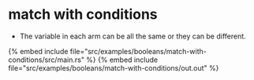 # match with conditions

* The variable in each arm can be all the same or they can be different.

{% embed include file="src/examples/booleans/match-with-conditions/src/main.rs" %}
{% embed include file="src/examples/booleans/match-with-conditions/out.out" %}


